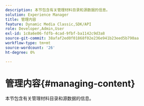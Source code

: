 ```yaml
---
description: 本节包含有关管理材料目录和源数据的信息。
solution: Experience Manager
title: 管理内容
feature: Dynamic Media Classic,SDK/API
role: Developer,Admin,User
exl-id: 1c8a6e06-fdfb-4cad-9fbf-ba1142c9d3a8
source-git-commit: 38afaf2ed0f01868f02e236e941b23eed5b790aa
workflow-type: tm+mt
source-wordcount: '26'
ht-degree: 0%

---
```


# 管理内容{#managing-content}

本节包含有关管理材料目录和源数据的信息。
